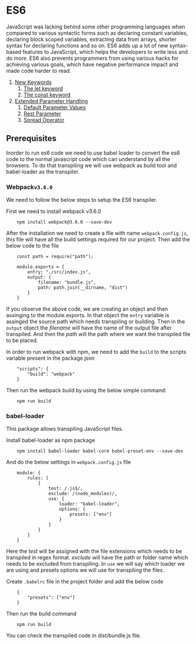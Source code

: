 # ES6

JavaScript was lacking behind some other programming languages when compared to various syntactic forms such as declaring constant variables, declaring block scoped variables, extracting data from arrays, shorter syntax for declaring functions and so on. ES6 adds up a lot of new syntax-based features to JavaScript, which helps the developers to write less and do more. ES6 also prevents programmers from using various hacks for achieving various goals, which have negative performance impact and made code harder to read.

1. [New Keywords](01_New_Keywords)
    1. [The let keyword](01_New_Keywords/01_let)
    2. [The const keyword](01_New_Keywords/02_const)
2. [Extended Parameter Handling](02_Parameter_Handling)
    1. [Default Parameter Values](02_Parameter_Handling/01_Default_Paramter)
    2. [Rest Parameter](02_Parameter_Handling/02_Rest_Parameter)
    3. [Spread Operator](02_Parameter_Handling/03_Spread_Operator)
## Prerequisites

Inorder to run es6 code we need to use babel loader to convert the es6 code to the normal javascript code which can understand by all the browsers. To do that transpiling we will use webpack as build tool and babel-loader as the transpiler.

### Webpack`v3.6.0`

We need to follow the below steps to setup the ES6 transpiler.

First we need to install webpack v3.6.0
```
    npm install webpack@3.6.0 --save-dev
```

After the installation we need to create a file with name `webpack.config.js`, this file will have all the build settings required for our project. Then add the below code to the file
```
    const path = require("path");

    module.exports = {
        entry: "./src/index.js",
        output: {
            filename: "bundle.js",
            path: path.join(__dirname, "dist")
        }
    }
```
If you observe the above code, we are creating an object and then assinging to the module.exports. In that object the `entry` variable is assinged the source path which needs transpiling or building. Then in the `output` object the *filename* will have the name of the output file after transpiled. And then the *path* will the path where we want the transpiled file to be placed.

In order to run webpack with npm, we need to add the `build` to the scripts variable present in the package.json
```
    "scripts": {
        "build": "webpack"
    }
```
Then run the webpack build by using the below simple command:
```
    npm run build
```
### babel-loader

This package allows transpiling JavaScript files.

Install babel-loader as npm package
```
    npm install babel-loader babel-core babel-preset-env --save-dev
```

And do the below settings in `webpack.config.js` file
```
    module: {
        rules: [
            {
                test: /.js$/,
                exclude: /(node_modules)/,
                use: {
                    loader: "babel-loader",
                    options: {
                        presets: ["env"]
                    }
                }
            }
        ]
    }
```
Here the *test* will be assigned with the file extensions which needs to be transpiled in regex format. *exclude* will have the path or folder name which needs to be excluded from transpiling. In `use` we will say which loader we are using and presets options we will use for transpiling the files.

Create `.babelrc` file in the project folder and add the below code
```
    {
        "presets": ["env"]
    }
```

Then run the build command
```
    npm run build
```

You can check the transpiled code in dist/bundle.js file.
